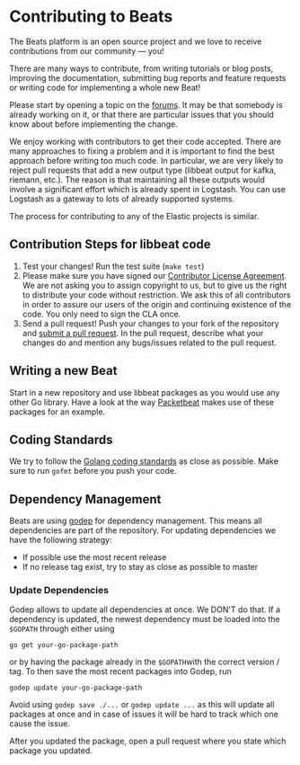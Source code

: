# Contributing to Beats

The Beats platform is an open source project and we love to receive
contributions from our community — you!

There are many ways to contribute, from writing tutorials
or blog posts, improving the documentation, submitting bug reports and feature
requests or writing code for implementing a whole new Beat!

Please start by opening a topic on the
[forums](https://discuss.elastic.co/c/beats/libbeat). It may be that somebody
is already working on it, or that there are particular issues that you should
know about before implementing the change.

We enjoy working with contributors to get their code accepted. There are many
approaches to fixing a problem and it is important to find the best approach
before writing too much code. In particular, we are very likely to reject pull
requests that add a new output type (libbeat output for kafka, riemann, etc.).
The reason is that maintaining all these outputs would involve a significant
effort which is already spent in Logstash. You can use Logstash as a gateway
to lots of already supported systems.

The process for contributing to any of the Elastic projects is similar.

## Contribution Steps for libbeat code

1. Test your changes! Run the test suite (`make test`)
2. Please make sure you have signed our [Contributor License
   Agreement](https://www.elastic.co/contributor-agreement/). We are not
   asking you to assign copyright to us, but to give us the right to distribute
   your code without restriction. We ask this of all contributors in order to
   assure our users of the origin and continuing existence of the code. You
   only need to sign the CLA once.
3. Send a pull request! Push your changes to your fork of the repository and
   [submit a pull
   request](https://help.github.com/articles/using-pull-requests). In the pull
   request, describe what your changes do and mention any bugs/issues related
   to the pull request.


## Writing a new Beat

Start in a new repository and use libbeat packages as you would use any other
Go library. Have a look at the way
[Packetbeat](https://github.com/elastic/packetbeat) makes use of these packages
for an example.


## Coding Standards

We try to follow the [Golang coding standards](https://github.com/golang/go/wiki/CodeReviewComments)
 as close as possible. Make sure to run `gofmt` before you push your code.


## Dependency Management

Beats are using [godep](https://github.com/tools/godep) for dependency management.
This means all dependencies are part of the repository. For updating dependencies we
have the following strategy:

* If possible use the most recent release
* If no release tag exist, try to stay as close as possible to master


### Update Dependencies

Godep allows to update all dependencies at once. We DON'T do that. If a dependency
is updated, the newest dependency must be loaded into the `$GOPATH` through either
using

`go get your-go-package-path`

or by having the package already in the `$GOPATH`with the correct version / tag.
To then save the most recent packages into Godep, run

`godep update your-go-package-path`

Avoid using `godep save ./...` or `godep update ...` as this will update all packages at
once and in case of issues it will be hard to track which one cause the issue.

After you updated the package, open a pull request where you state which package
you updated.
